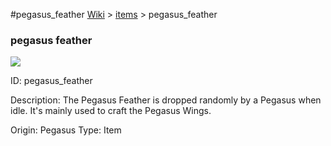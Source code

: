 #pegasus_feather
<a href="/wiki.html">Wiki</a> > <a href="/posts/wiki/items">items</a> > <a>pegasus_feather</a>
<div class="iteminfo">
<h3>pegasus feather</h3>
<img class="pixelimage" src="https://dragon-force-studio.com/images/EF_wiki/pegasus_feather.png">

<a class="iteminfoitem">ID: pegasus_feather</a></div>
Description:  The Pegasus Feather is dropped randomly by a Pegasus when idle.  It's mainly used to craft the Pegasus Wings.

Origin:  Pegasus
Type:  Item
